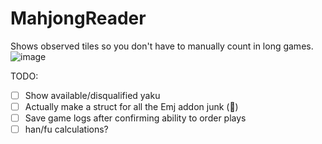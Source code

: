 # MahjongReader

Shows observed tiles so you don't have to manually count in long games.
![image](https://github.com/baronvonfonz/FFXIVMahjongReader/assets/123319797/c3efc506-ec5c-4338-b753-ef8794cdebe6)

TODO:
- [ ] Show available/disqualified yaku
- [ ] Actually make a struct for all the Emj addon junk (🙂)
- [ ] Save game logs after confirming ability to order plays
- [ ] han/fu calculations?
